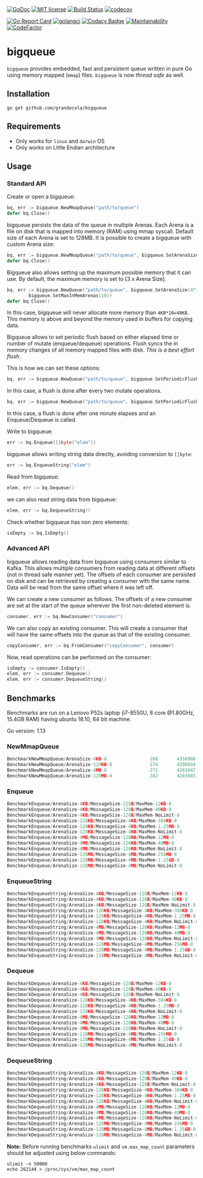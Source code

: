 [![GoDoc](https://godoc.org/github.com/grandecola/bigqueue?status.svg)](https://godoc.org/github.com/grandecola/bigqueue) [![MIT license](http://img.shields.io/badge/license-MIT-brightgreen.svg)](http://opensource.org/licenses/MIT) [![Build Status](https://travis-ci.com/grandecola/bigqueue.svg?branch=master)](https://travis-ci.com/grandecola/bigqueue) [![codecov](https://codecov.io/gh/grandecola/bigqueue/branch/master/graph/badge.svg)](https://codecov.io/gh/grandecola/bigqueue)

 [![Go Report Card](https://goreportcard.com/badge/github.com/grandecola/bigqueue)](https://goreportcard.com/report/github.com/grandecola/bigqueue) [![golangci](https://golangci.com/badges/github.com/grandecola/bigqueue.svg)](https://golangci.com/r/github.com/grandecola/bigqueue) [![Codacy Badge](https://api.codacy.com/project/badge/Grade/9933553bc3fb433d8d007cd917a64d90)](https://www.codacy.com/app/mangalaman93/bigqueue?utm_source=github.com&amp;utm_medium=referral&amp;utm_content=grandecola/bigqueue&amp;utm_campaign=Badge_Grade) [![Maintainability](https://api.codeclimate.com/v1/badges/b3e1b2f184edd8150ddd/maintainability)](https://codeclimate.com/github/grandecola/bigqueue/maintainability) [![CodeFactor](https://www.codefactor.io/repository/github/grandecola/bigqueue/badge)](https://www.codefactor.io/repository/github/grandecola/bigqueue)

# bigqueue

`bigqueue` provides embedded, fast and persistent queue written in pure Go using
memory mapped (`mmap`) files. `bigqueue` is now *thread safe* as well.

## Installation
```
go get github.com/grandecola/bigqueue
```

## Requirements
* Only works for `linux` and `darwin` OS
* Only works on Little Endian architecture

## Usage

### Standard API
Create or open a bigqueue:
```go
bq, err := bigqueue.NewMmapQueue("path/to/queue")
defer bq.Close()
```

bigqueue persists the data of the queue in multiple Arenas.
Each Arena is a file on disk that is mapped into memory (RAM)
using mmap syscall. Default size of each Arena is set to 128MB.
It is possible to create a bigqueue with custom Arena size:
```go
bq, err := bigqueue.NewMmapQueue("path/to/queue", bigqueue.SetArenaSize(4*1024))
defer bq.Close()
```

Bigqueue also allows setting up the maximum possible memory that it
can use. By default, the maximum memory is set to [3 x Arena Size].
```go
bq, err := bigqueue.NewQueue("path/to/queue", bigqueue.SetArenaSize(4*1024),
	    bigqueue.SetMaxInMemArenas(10))
defer bq.Close()
```
In this case, bigqueue will never allocate more memory than `4KB*10=40KB`. This
memory is above and beyond the memory used in buffers for copying data.

Bigqueue allows to set periodic flush based on either elapsed time or number
of mutate (enqueue/dequeue) operations. Flush syncs the in memory changes of all
memory mapped files with disk. *This is a best effort flush*.

This is how we can set these options:
```go
bq, err := bigqueue.NewQueue("path/to/queue", bigqueue.SetPeriodicFlushOps(2))
```
In this case, a flush is done after every two mutate operations.

```go
bq, err := bigqueue.NewQueue("path/to/queue", bigqueue.SetPeriodicFlushDuration(time.Minute))
```
In this case, a flush is done after one minute elapses and an Enqueue/Dequeue is called.

Write to bigqueue:
```go
err := bq.Enqueue([]byte("elem"))
```

bigqueue allows writing string data directly, avoiding conversion to `[]byte`:
```go
err := bq.EnqueueString("elem")
```

Read from bigqueue:
```go
elem, err := bq.Dequeue()
```

we can also read string data from bigqueue:
```go
elem, err := bq.DequeueString()
```

Check whether bigqueue has non zero elements:
```go
isEmpty := bq.IsEmpty()
```

### Advanced API
bigqueue allows reading data from bigqueue using consumers similar to Kafka. This allows
multiple consumers from reading data at different offsets (not in thread safe manner yet).
The offsets of each consumer are persisted on disk and can be retrieved by creating a
consumer with the same name. Data will be read from the same offset where it was left off.

We can create a new consumer as follows. The offsets of a new consumer are set at the
start of the queue wherever the first non-deleted element is.
```go
consumer, err := bq.NewConsumer("consumer")
```

We can also copy an existing consumer. This will create a consumer that will have the
same offsets into the queue as that of the existing consumer.
```go
copyConsumer, err := bq.FromConsumer("copyConsumer", consumer)
```

Now, read operations can be performed on the consumer:
```go
isEmpty := consumer.IsEmpty()
elem, err := consumer.Dequeue()
elem, err := consumer.DequeueString()
```

## Benchmarks

Benchmarks are run on a Lenovo P52s laptop (i7-8550U, 8 core @1.80GHz, 15.4GB RAM)
having ubuntu 18.10, 64 bit machine.

Go version: 1.13

### NewMmapQueue
```go
BenchmarkNewMmapQueue/ArenaSize-4KB-8         	     268	   4358988 ns/op	    2878 B/op	      46 allocs/op
BenchmarkNewMmapQueue/ArenaSize-128KB-8       	     274	   4296694 ns/op	    2818 B/op	      46 allocs/op
BenchmarkNewMmapQueue/ArenaSize-4MB-8         	     271	   4261047 ns/op	    2893 B/op	      46 allocs/op
BenchmarkNewMmapQueue/ArenaSize-128MB-8       	     282	   4283085 ns/op	    2830 B/op	      46 allocs/op
```

### Enqueue
```go
BenchmarkEnqueue/ArenaSize-4KB/MessageSize-128B/MaxMem-12KB-8         	 1202368	       990 ns/op	      50 B/op	       1 allocs/op
BenchmarkEnqueue/ArenaSize-4KB/MessageSize-128B/MaxMem-40KB-8         	 1192279	      1011 ns/op	      50 B/op	       1 allocs/op
BenchmarkEnqueue/ArenaSize-4KB/MessageSize-128B/MaxMem-NoLimit-8      	 1292190	       945 ns/op	      53 B/op	       1 allocs/op
BenchmarkEnqueue/ArenaSize-128KB/MessageSize-4KB/MaxMem-384KB-8       	  312024	      3566 ns/op	      49 B/op	       1 allocs/op
BenchmarkEnqueue/ArenaSize-128KB/MessageSize-4KB/MaxMem-1.25MB-8      	  316080	      3560 ns/op	      49 B/op	       1 allocs/op
BenchmarkEnqueue/ArenaSize-128KB/MessageSize-4KB/MaxMem-NoLimit-8     	  344344	      3377 ns/op	      51 B/op	       1 allocs/op
BenchmarkEnqueue/ArenaSize-4MB/MessageSize-128KB/MaxMem-12MB-8        	   14205	     83075 ns/op	      49 B/op	       1 allocs/op
BenchmarkEnqueue/ArenaSize-4MB/MessageSize-128KB/MaxMem-40MB-8        	   14340	     84964 ns/op	      49 B/op	       1 allocs/op
BenchmarkEnqueue/ArenaSize-4MB/MessageSize-128KB/MaxMem-NoLimit-8     	   15315	     87320 ns/op	      52 B/op	       1 allocs/op
BenchmarkEnqueue/ArenaSize-128MB/MessageSize-4MB/MaxMem-256MB-8       	     478	   2755725 ns/op	      49 B/op	       1 allocs/op
BenchmarkEnqueue/ArenaSize-128MB/MessageSize-4MB/MaxMem-1.25GB-8      	     456	   2876194 ns/op	      50 B/op	       1 allocs/op
BenchmarkEnqueue/ArenaSize-128MB/MessageSize-4MB/MaxMem-NoLimit-8     	     488	   2655537 ns/op	      51 B/op	       1 allocs/op
```

### EnqueueString
```go
BenchmarkEnqueueString/ArenaSize-4KB/MessageSize-128B/MaxMem-12KB-8   	 1224559	      1007 ns/op	      34 B/op	       1 allocs/op
BenchmarkEnqueueString/ArenaSize-4KB/MessageSize-128B/MaxMem-40KB-8   	 1000000	      1055 ns/op	      34 B/op	       1 allocs/op
BenchmarkEnqueueString/ArenaSize-4KB/MessageSize-128B/MaxMem-NoLimit-8         	 1339819	     24896 ns/op	      36 B/op	       1 allocs/op
BenchmarkEnqueueString/ArenaSize-128KB/MessageSize-4KB/MaxMem-384KB-8          	  299647	      3636 ns/op	      33 B/op	       1 allocs/op
BenchmarkEnqueueString/ArenaSize-128KB/MessageSize-4KB/MaxMem-1.25MB-8         	  286297	      3721 ns/op	      33 B/op	       1 allocs/op
BenchmarkEnqueueString/ArenaSize-128KB/MessageSize-4KB/MaxMem-NoLimit-8        	  373315	     91819 ns/op	      35 B/op	       1 allocs/op
BenchmarkEnqueueString/ArenaSize-4MB/MessageSize-128KB/MaxMem-12MB-8           	   14222	     91579 ns/op	      33 B/op	       1 allocs/op
BenchmarkEnqueueString/ArenaSize-4MB/MessageSize-128KB/MaxMem-40MB-8           	   14296	     93319 ns/op	      33 B/op	       1 allocs/op
BenchmarkEnqueueString/ArenaSize-4MB/MessageSize-128KB/MaxMem-NoLimit-8        	   14955	    276195 ns/op	      36 B/op	       1 allocs/op
BenchmarkEnqueueString/ArenaSize-128MB/MessageSize-4MB/MaxMem-256MB-8          	     438	   3639666 ns/op	      33 B/op	       1 allocs/op
BenchmarkEnqueueString/ArenaSize-128MB/MessageSize-4MB/MaxMem-1.25GB-8         	     432	   4169120 ns/op	      33 B/op	       1 allocs/op
BenchmarkEnqueueString/ArenaSize-128MB/MessageSize-4MB/MaxMem-NoLimit-8        	     435	   5480456 ns/op	      34 B/op	       1 allocs/op
```

### Dequeue
```go
BenchmarkDequeue/ArenaSize-4KB/MessageSize-128B/MaxMem-12KB-8                  	 1000000	      6271 ns/op	     176 B/op	       2 allocs/op
BenchmarkDequeue/ArenaSize-4KB/MessageSize-128B/MaxMem-40KB-8                  	 1000000	      9296 ns/op	     176 B/op	       2 allocs/op
BenchmarkDequeue/ArenaSize-4KB/MessageSize-128B/MaxMem-NoLimit-8               	 4987659	       261 ns/op	     160 B/op	       2 allocs/op
BenchmarkDequeue/ArenaSize-128KB/MessageSize-4KB/MaxMem-384KB-8                	  504364	      4802 ns/op	    4143 B/op	       2 allocs/op
BenchmarkDequeue/ArenaSize-128KB/MessageSize-4KB/MaxMem-1.25MB-8               	  505152	      6133 ns/op	    4143 B/op	       2 allocs/op
BenchmarkDequeue/ArenaSize-128KB/MessageSize-4KB/MaxMem-NoLimit-8              	  863947	      1381 ns/op	    4128 B/op	       2 allocs/op
BenchmarkDequeue/ArenaSize-4MB/MessageSize-128KB/MaxMem-12MB-8                 	   26614	     44979 ns/op	  131128 B/op	       2 allocs/op
BenchmarkDequeue/ArenaSize-4MB/MessageSize-128KB/MaxMem-40MB-8                 	   26200	     45006 ns/op	  131128 B/op	       2 allocs/op
BenchmarkDequeue/ArenaSize-4MB/MessageSize-128KB/MaxMem-NoLimit-8              	   37497	     33536 ns/op	  131104 B/op	       2 allocs/op
BenchmarkDequeue/ArenaSize-128MB/MessageSize-4MB/MaxMem-256MB-8                	     657	   1895278 ns/op	 4194386 B/op	       2 allocs/op
BenchmarkDequeue/ArenaSize-128MB/MessageSize-4MB/MaxMem-1.25GB-8               	     793	   2168856 ns/op	 4194371 B/op	       2 allocs/op
BenchmarkDequeue/ArenaSize-128MB/MessageSize-4MB/MaxMem-NoLimit-8              	     796	   1832712 ns/op	 4194336 B/op	       2 allocs/op
```

### DequeueString
```go
BenchmarkDequeueString/ArenaSize-4KB/MessageSize-128B/MaxMem-12KB-8            	 1000000	      6953 ns/op	     184 B/op	       3 allocs/op
BenchmarkDequeueString/ArenaSize-4KB/MessageSize-128B/MaxMem-40KB-8            	 1000000	      9790 ns/op	     184 B/op	       3 allocs/op
BenchmarkDequeueString/ArenaSize-4KB/MessageSize-128B/MaxMem-NoLimit-8         	 4167858	       302 ns/op	     168 B/op	       3 allocs/op
BenchmarkDequeueString/ArenaSize-128KB/MessageSize-4KB/MaxMem-384KB-8          	  510627	      4860 ns/op	    4151 B/op	       3 allocs/op
BenchmarkDequeueString/ArenaSize-128KB/MessageSize-4KB/MaxMem-1.25MB-8         	  412483	      5385 ns/op	    4151 B/op	       3 allocs/op
BenchmarkDequeueString/ArenaSize-128KB/MessageSize-4KB/MaxMem-NoLimit-8        	  807202	      1471 ns/op	    4136 B/op	       3 allocs/op
BenchmarkDequeueString/ArenaSize-4MB/MessageSize-128KB/MaxMem-12MB-8           	   26528	     45981 ns/op	  131136 B/op	       3 allocs/op
BenchmarkDequeueString/ArenaSize-4MB/MessageSize-128KB/MaxMem-40MB-8           	   26294	     45813 ns/op	  131136 B/op	       3 allocs/op
BenchmarkDequeueString/ArenaSize-4MB/MessageSize-128KB/MaxMem-NoLimit-8        	   36961	     33995 ns/op	  131112 B/op	       3 allocs/op
BenchmarkDequeueString/ArenaSize-128MB/MessageSize-4MB/MaxMem-256MB-8          	     684	   1872227 ns/op	 4194395 B/op	       3 allocs/op
BenchmarkDequeueString/ArenaSize-128MB/MessageSize-4MB/MaxMem-1.25GB-8         	     849	   1841189 ns/op	 4194381 B/op	       3 allocs/op
BenchmarkDequeueString/ArenaSize-128MB/MessageSize-4MB/MaxMem-NoLimit-8        	     811	   1746608 ns/op	 4194344 B/op	       3 allocs/op
```

**Note:** Before running benchmarks `ulimit` and `vm.max_map_count` parameters should be adjusted using below commands:
```
ulimit -n 50000
echo 262144 > /proc/sys/vm/max_map_count
```
